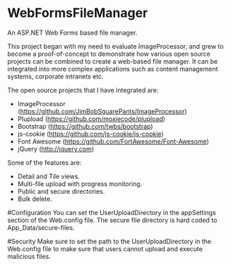 # WebFormsFileManager
An ASP.NET Web Forms based file manager.

This project began with my need to evaluate ImageProcessor, and grew to become a proof-of-concept to demonstrate how various open source projects can be combined to create a web-based file manager. It can be integrated into more complex applications such as content management systems, corporate intranets etc.

The open source projects that I have integrated are:
- ImageProcessor (https://github.com/JimBobSquarePants/ImageProcessor)
- Plupload (https://github.com/moxiecode/plupload)
- Bootstrap (https://github.com/twbs/bootstrap)
- js-cookie (https://github.com/js-cookie/js-cookie)
- Font Awesome (https://github.com/FortAwesome/Font-Awesome)
- jQuery (http://jquery.com)

Some of the features are:
- Detail and Tile views.
- Multi-file upload with progress monitoring.
- Public and secure directories.
- Bulk delete.

#Configuration
You can set the UserUploadDirectory in the appSettings section of the Web.config file. The secure file directory is hard coded to App_Data/secure-files.

#Security
Make sure to set the path to the UserUploadDirectory in the Web.config file to make sure that users cannot upload and execute malicious files.
